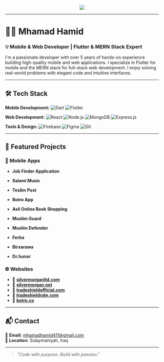<!-- Typing SVG animation -->
<p align="center">
  <img src="https://readme-typing-svg.demolab.com/?lines=Hi,+I'm+Mhamad+Hamid;Mobile+%26+Web+Developer;Flutter+%26+MERN+Stack+Expert;&center=true&size=22">
</p>

---

# 👨‍💻 Mhamad Hamid

### 💡 Mobile & Web Developer | Flutter & MERN Stack Expert

I'm a passionate developer with over 5 years of hands-on experience building high-quality mobile and web applications. I specialize in Flutter for mobile and the MERN stack for full-stack web development. I enjoy solving real-world problems with elegant code and intuitive interfaces.

---

## 🛠️ Tech Stack

**Mobile Development:**
![Dart](https://img.shields.io/badge/Dart-0175C2?style=flat&logo=dart&logoColor=white)
![Flutter](https://img.shields.io/badge/Flutter-02569B?style=flat&logo=flutter&logoColor=white)

**Web Development:**
![React](https://img.shields.io/badge/React-61DAFB?style=flat&logo=react&logoColor=black)
![Node.js](https://img.shields.io/badge/Node.js-339933?style=flat&logo=nodedotjs&logoColor=white)
![MongoDB](https://img.shields.io/badge/MongoDB-47A248?style=flat&logo=mongodb&logoColor=white)
![Express.js](https://img.shields.io/badge/Express.js-000000?style=flat&logo=express&logoColor=white)

**Tools & Design:**
![Firebase](https://img.shields.io/badge/Firebase-FFCA28?style=flat&logo=firebase&logoColor=black)
![Figma](https://img.shields.io/badge/Figma-F24E1E?style=flat&logo=figma&logoColor=white)
![Git](https://img.shields.io/badge/Git-F05032?style=flat&logo=git&logoColor=white)

----

## 🚀 Featured Projects

### 📱 Mobile Apps

- **Job Finder Application**
  
- **Salami Music**
 
- **Teslim Post**
  
- **Botro App**

- **Asli Online Book Shopping**

- **Muslim Guard**

- **Muslim Defender** 

- **Ferba** 

- **Birxarawa**  

- **Dr.hunar** 

### 🌐 Websites

- 🔗 [**silvermorganltd.com**](https://www.silvermorganltd.com/)
- 🔗 [**silvermorgan.net**](https://www.silvermorgan.net/)
- 🔗 [**tradeshieldofficial.com**](https://www.tradeshieldofficial.com/en/)
- 🔗 [**tradeshieldrate.com**](https://tradeshieldrate.com/)
- 🔗 [**botro.co**](https://botro.co/)
----

## 📬 Contact

📧 **Email:** mhamadhamid411@gmail.com  
📍 **Location:** Sulaymaniyah, Iraq

----

> *"Code with purpose. Build with passion."*
